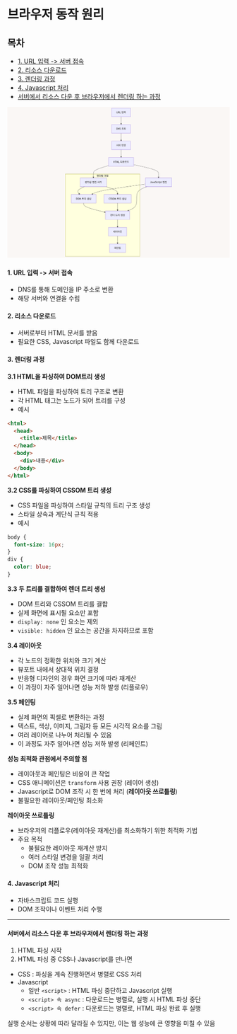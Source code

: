 # 브라우저 동작 원리

## 목차

- [1. URL 입력 -> 서버 접속](#1-url-입력---서버-접속)
- [2. 리소스 다운로드](#2-리소스-다운로드)
- [3. 렌더링 과정](#3-렌더링-과정)
- [4. Javascript 처리](#4-javascript-처리)
- [서버에서 리소스 다운 후 브라우저에서 렌더링 하는 과정](#서버에서-리소스-다운-후-브라우저에서-렌더링-하는-과정)

![브라우저 동작 원리](./img/browser_meraid.png)

#### 1. URL 입력 -> 서버 접속

- DNS를 통해 도메인을 IP 주소로 변환
- 해당 서버와 연결을 수립

#### 2. 리소스 다운로드

- 서버로부터 HTML 문서를 받음
- 필요한 CSS, Javascript 파일도 함께 다운로드

#### 3. 렌더링 과정

**3.1 HTML을 파싱하여 DOM트리 생성**

- HTML 파일을 파싱하여 트리 구조로 변환
- 각 HTML 태그는 노드가 되어 트리를 구성
- 예시

```html
<html>
  <head>
    <title>제목</title>
  </head>
  <body>
    <div>내용</div>
  </body>
</html>
```

**3.2 CSS를 파싱하여 CSSOM 트리 생성**

- CSS 파일을 파싱하여 스타일 규칙의 트리 구조 생성
- 스타일 상속과 계단식 규칙 적용
- 예시

```css
body {
  font-size: 16px;
}
div {
  color: blue;
}
```

**3.3 두 트리를 결합하여 렌더 트리 생성**

- DOM 트리와 CSSOM 트리를 결합
- 실제 화면에 표시될 요소만 포함
- `display: none` 인 요소는 제외
- `visible: hidden` 인 요소는 공간을 차지하므로 포함

**3.4 레이아웃**

- 각 노드의 정확한 위치와 크기 계산
- 뷰포트 내에서 상대적 위치 결정
- 반응형 디자인의 경우 화면 크기에 따라 재계산
- 이 과정이 자주 일어나면 성능 저하 발생 (리플로우)

**3.5 페인팅**

- 실제 화면의 픽셀로 변환하는 과정
- 텍스트, 색상, 이미지, 그림자 등 모든 시각적 요소를 그림
- 여러 레이어로 나누어 처리될 수 있음
- 이 과정도 자주 일어나면 성능 저하 발생 (리페인트)

**성능 최적화 관점에서 주의할 점**

- 레이아웃과 페인팅은 비용이 큰 작업
- CSS 애니메이션은 `transform` 사용 권장 (레이어 생성)
- Javascript로 DOM 조작 시 한 번에 처리 (**레이아웃 쓰로틀링**)
- 불필요한 레이아웃/페인팅 최소화

**레이아웃 쓰로틀링**

- 브라우저의 리플로우(레이아웃 재계산)를 최소화하기 위한 최적화 기법
- 주요 목적
  - 불필요한 레이아웃 재계산 방지
  - 여러 스타일 변경을 일괄 처리
  - DOM 조작 성능 최적화

#### 4. Javascript 처리

- 자바스크립트 코드 실행
- DOM 조작이나 이벤트 처리 수행

---

#### 서버에서 리소스 다운 후 브라우저에서 렌더링 하는 과정

1. HTML 파싱 시작
2. HTML 파싱 중 CSS나 Javascript를 만나면

- CSS : 파싱을 계속 진행하면서 병렬로 CSS 처리
- Javascript
  - 일반 `<script>` : HTML 파싱 중단하고 Javascript 실행
  - `<script> 속 async` : 다운로드는 병렬로, 실행 시 HTML 파싱 중단
  - `<script> 속 defer` : 다운로드는 병렬로, HTML 파싱 완료 후 실행

실행 순서는 상황에 따라 달라질 수 있지만, 이는 웹 성능에 큰 영향을 미칠 수 있음
